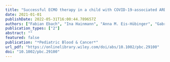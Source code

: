 ```yaml
---
title: "Successful ECMO therapy in a child with COVID-19-associated ARDS and acute lymphoblastic leukemia"
date: 2021-01-01
publishDate: 2022-05-31T16:00:44.789657Z
authors: ["Fabian Ebach", "Ina Hainmann", "Anna M. Eis-Hübinger", "Gabriele Escherisch", "Dagmar Dilloo", "Heiko M. Reutter", "Andreas Müller"]
publication_types: ["2"]
abstract: ""
featured: false
publication: "*Pediatric Blood & Cancer*"
url_pdf: "https://onlinelibrary.wiley.com/doi/abs/10.1002/pbc.29100"
doi: "10.1002/pbc.29100"
---
```


